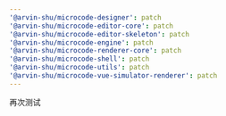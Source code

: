 ```yaml
---
'@arvin-shu/microcode-designer': patch
'@arvin-shu/microcode-editor-core': patch
'@arvin-shu/microcode-editor-skeleton': patch
'@arvin-shu/microcode-engine': patch
'@arvin-shu/microcode-renderer-core': patch
'@arvin-shu/microcode-shell': patch
'@arvin-shu/microcode-utils': patch
'@arvin-shu/microcode-vue-simulator-renderer': patch
---
```


再次测试
